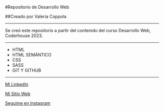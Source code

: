 

#Repositorio de Desarrollo Web

##Creado por Valeria Coppola

------------



Se creó este repositorio a partir del contenido del curso Desarrollo Web, 
Coderhouse 2023.


------------
- HTML
- HTML SEMÁNTICO
- CSS
- SASS
- GIT Y GITHUB

------------
[Mi LinkedIn](https://www.linkedin.com/in/valrucop/ "Mi LinkedIn")

[Mi Sitio Web](http://www.ovejanegrawebs.com "Mi Sitio Web")

[Seguime en Instagram](https://www.instagram.com/ovejanegrawebs/ "Seguime en Instagram")